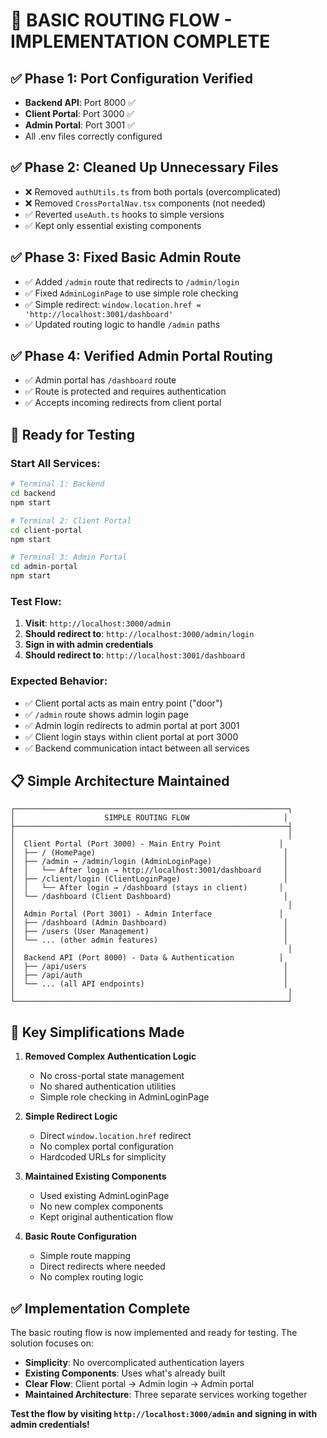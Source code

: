 # 🔄 **BASIC ROUTING FLOW - IMPLEMENTATION COMPLETE**

## ✅ **Phase 1: Port Configuration Verified**
- **Backend API**: Port 8000 ✅
- **Client Portal**: Port 3000 ✅  
- **Admin Portal**: Port 3001 ✅
- All .env files correctly configured

## ✅ **Phase 2: Cleaned Up Unnecessary Files**
- ❌ Removed `authUtils.ts` from both portals (overcomplicated)
- ❌ Removed `CrossPortalNav.tsx` components (not needed)
- ✅ Reverted `useAuth.ts` hooks to simple versions
- ✅ Kept only essential existing components

## ✅ **Phase 3: Fixed Basic Admin Route**
- ✅ Added `/admin` route that redirects to `/admin/login`
- ✅ Fixed `AdminLoginPage` to use simple role checking
- ✅ Simple redirect: `window.location.href = 'http://localhost:3001/dashboard'`
- ✅ Updated routing logic to handle `/admin` paths

## ✅ **Phase 4: Verified Admin Portal Routing**
- ✅ Admin portal has `/dashboard` route
- ✅ Route is protected and requires authentication
- ✅ Accepts incoming redirects from client portal

## 🚀 **Ready for Testing**

### **Start All Services:**
```bash
# Terminal 1: Backend
cd backend
npm start

# Terminal 2: Client Portal  
cd client-portal
npm start

# Terminal 3: Admin Portal
cd admin-portal
npm start
```

### **Test Flow:**
1. **Visit**: `http://localhost:3000/admin`
2. **Should redirect to**: `http://localhost:3000/admin/login`
3. **Sign in with admin credentials**
4. **Should redirect to**: `http://localhost:3001/dashboard`

### **Expected Behavior:**
- ✅ Client portal acts as main entry point ("door")
- ✅ `/admin` route shows admin login page
- ✅ Admin login redirects to admin portal at port 3001
- ✅ Client login stays within client portal at port 3000
- ✅ Backend communication intact between all services

## 📋 **Simple Architecture Maintained**

```
┌─────────────────────────────────────────────────────────────┐
│                    SIMPLE ROUTING FLOW                     │
├─────────────────────────────────────────────────────────────┤
│                                                             │
│  Client Portal (Port 3000) - Main Entry Point             │
│  ├── / (HomePage)                                          │
│  ├── /admin → /admin/login (AdminLoginPage)                │
│  │   └── After login → http://localhost:3001/dashboard     │
│  ├── /client/login (ClientLoginPage)                       │
│  │   └── After login → /dashboard (stays in client)       │
│  └── /dashboard (Client Dashboard)                         │
│                                                             │
│  Admin Portal (Port 3001) - Admin Interface               │
│  ├── /dashboard (Admin Dashboard)                          │
│  ├── /users (User Management)                              │
│  └── ... (other admin features)                            │
│                                                             │
│  Backend API (Port 8000) - Data & Authentication          │
│  ├── /api/users                                            │
│  ├── /api/auth                                             │
│  └── ... (all API endpoints)                               │
│                                                             │
└─────────────────────────────────────────────────────────────┘
```

## 🎯 **Key Simplifications Made**

1. **Removed Complex Authentication Logic**
   - No cross-portal state management
   - No shared authentication utilities
   - Simple role checking in AdminLoginPage

2. **Simple Redirect Logic**
   - Direct `window.location.href` redirect
   - No complex portal configuration
   - Hardcoded URLs for simplicity

3. **Maintained Existing Components**
   - Used existing AdminLoginPage
   - No new complex components
   - Kept original authentication flow

4. **Basic Route Configuration**
   - Simple route mapping
   - Direct redirects where needed
   - No complex routing logic

## ✅ **Implementation Complete**

The basic routing flow is now implemented and ready for testing. The solution focuses on:

- **Simplicity**: No overcomplicated authentication layers
- **Existing Components**: Uses what's already built
- **Clear Flow**: Client portal → Admin login → Admin portal
- **Maintained Architecture**: Three separate services working together

**Test the flow by visiting `http://localhost:3000/admin` and signing in with admin credentials!**
